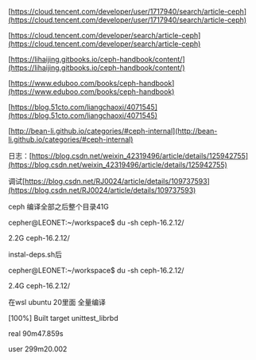 [https://cloud.tencent.com/developer/user/1717940/search/article-ceph](https://cloud.tencent.com/developer/user/1717940/search/article-ceph)

[https://cloud.tencent.com/developer/search/article-ceph](https://cloud.tencent.com/developer/search/article-ceph)

[https://lihaijing.gitbooks.io/ceph-handbook/content/](https://lihaijing.gitbooks.io/ceph-handbook/content/)

[https://www.eduboo.com/books/ceph-handbook](https://www.eduboo.com/books/ceph-handbook)

[https://blog.51cto.com/liangchaoxi/4071545](https://blog.51cto.com/liangchaoxi/4071545)

[http://bean-li.github.io/categories/#ceph-internal](http://bean-li.github.io/categories/#ceph-internal)

日志：[https://blog.csdn.net/weixin_42319496/article/details/125942755](https://blog.csdn.net/weixin_42319496/article/details/125942755)

调试[https://blog.csdn.net/RJ0024/article/details/109737593](https://blog.csdn.net/RJ0024/article/details/109737593)

ceph 编译全部之后整个目录41G

cepher@LEONET:~/workspace$ du -sh ceph-16.2.12/

2.2G    ceph-16.2.12/

instal-deps.sh后

cepher@LEONET:~/workspace$ du -sh ceph-16.2.12/

2.4G    ceph-16.2.12/

在wsl ubuntu 20里面 全量编译

[100%] Built target unittest_librbd

real    90m47.859s

user    299m20.002